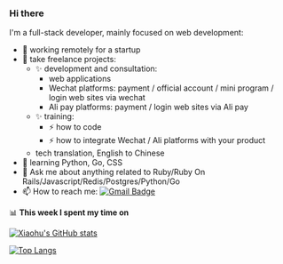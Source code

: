 ### Hi there
I'm a full-stack developer, mainly focused on web development:

- 🔭 working remotely for a startup
- 👯 take freelance projects:
  - ✨ development and consultation:
    - web applications
    - Wechat platforms: payment / official account / mini program / login web sites via wechat
    - Ali pay platforms: payment / login web sites via Ali pay
  - ✨ training:
    - ⚡ how to code
    - ⚡ how to integrate Wechat / Ali platforms with your product
  - tech translation, English to Chinese
- 🌱 learning Python, Go, CSS
- 💬 Ask me about anything related to Ruby/Ruby On Rails/Javascript/Redis/Postgres/Python/Go
- 📫 How to reach me: [![Gmail Badge](https://img.shields.io/badge/-space.pei@gmail.com-c14438?style=flat&logo=Gmail&logoColor=white)](mailto:spacepei+github@gmail.com "Connect via Email")

📊 **This week I spent my time on**

[![Xiaohu's GitHub stats](https://github-readme-stats.vercel.app/api?username=i-free-developer&show_icons=true&theme=tokyonight)](https://github.com/anuraghazra/github-readme-stats)

[![Top Langs](https://github-readme-stats.vercel.app/api/top-langs/?username=i-free-developer)](https://github.com/anuraghazra/github-readme-stats)